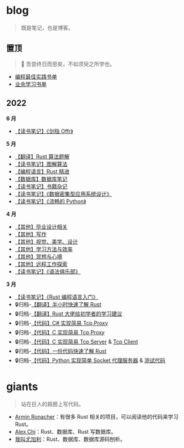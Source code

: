 # blog

> 既是笔记，也是博客。

## 置顶

> :blossom: 吾尝终日而思矣，不如须臾之所学也。
- [编程最佳实践书单](./doc/8.md)
- [业余学习书单](./doc/9.md)


## 2022

**6 月**
- [【读书笔记】《剑指 Offr》](./doc/13.md)

**5 月**

- [【翻译】Rust 算法题解](./doc/20.md)
- [【读书笔记】图解算法](./doc/19.md)
- [【编程语言】Rust 精进](./doc/18.md)
- [【数据库】数据库笔记](./doc/17.md)
- [【读书笔记】书籍杂记](./doc/16.md)
- [【读书笔记】《数据密集型应用系统设计》](./doc/12.md)
- [【读书笔记】《流畅的 Python》](./doc/11.md)

**4 月**

- [【其他】毕业设计相关](./doc/15.md)
- [【其他】写作](./doc/14.md)
- [【其他】视觉、美学、设计](./doc/10.md)
- [【其他】学习方法与效率](./doc/7.md)
- [【其他】冥想与心境](./doc/6.md)
- [【其他】远程工作探索](./doc/5.md)
- [【读书笔记】《语法俱乐部》](./doc/4.md)

**3 月**
- [【读书笔记】《Rust 编程语言入门》](./doc/3.md)
- :lock:归档-[【翻译】半小时快速了解 Rust](./doc/2.md)
- :lock:归档-[【翻译】Rust 大佬给初学者的学习建议](./doc/1.md)
- :lock:归档-[【代码】C# 实现简易 Tcp Proxy](./code/tcp-proxy.cs)
- :lock:归档-[【代码】C 实现简易 Tcp Proxy](./code/tcp-proxy.c)
- :lock:归档-[【代码】C 实现简易 Tcp Server](./code/tcp-server.c) & [Tcp Client](./code/tcp-client.c)
- :lock:归档-[【代码】一份代码快速了解 Rust](https://github.com/asur4s/a-code-to-learn-rust/blob/main/study.rs)
- :lock:归档-[【代码】Python 实现简单 Socket 代理服务器](./code/socket-proxy.py) & [测试代码](./code/socket-client.py)



# giants

> 站在巨人的肩膀上写代码。

- [Armin Ronacher](https://lucumr.pocoo.org/projects/)：有很多 Rust 相关的项目，可以阅读他的代码来学习 Rust。
- [Alex Chi](https://github.com/skyzh)：Rust、数据库、Rust 写数据库。
- [我叫尤加利](https://youjiali1995.github.io/)：Rust、数据库、数据库源码刨析。